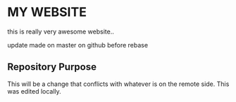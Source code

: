 # MY WEBSITE

this is really very awesome website..

update made on master on github before rebase

## Repository Purpose

This will be a change that conflicts
with whatever is on the remote side.
This was edited locally.

